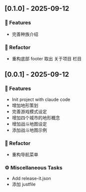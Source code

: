 ## [0.1.0] - 2025-09-12

### 🚀 Features

- 完善种族介绍

### 🚜 Refactor

- 重构底部 footer 取出 关于项目 栏目
## [0.0.1] - 2025-09-12

### 🚀 Features

- Init project with claude code
- 增加地形策划
- 完善游戏模式设定
- 增加四个城市的地形概念
- 增加战斗地图设定
- 添加战斗地图示例

### 🚜 Refactor

- 重构导航菜单

### ⚙️ Miscellaneous Tasks

- Add release-it.json
- 添加 justfile
